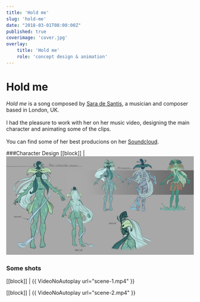 ```yaml
---
title: 'Hold me'
slug: 'hold-me'
date: "2018-03-01T08:00:00Z"
published: true
coverimage: 'cover.jpg'
overlay:
    title: 'Hold me'
    role: 'concept design & animation'
---
```


# Hold me

<p>
  <i>Hold me</i> is a song composed by <a href="http://saradesantismusic.tumblr.com/">Sara de Santis</a>, a musician and composer based in London, UK.
  <br><br>
  I had the pleasure to work with her on her music video, designing the main character and animating some of the clips.
  <br><br>
  You can find some of her best producions on her <a href="https://soundcloud.com/zaazkeys">Soundcloud</a>.
</p>

###Character Design
[[block]]
| ![Character design](character.jpg)

### Some shots

[[block]]
| {{ VideoNoAutoplay url="scene-1.mp4" }}

[[block]]
| {{ VideoNoAutoplay url="scene-2.mp4" }}
